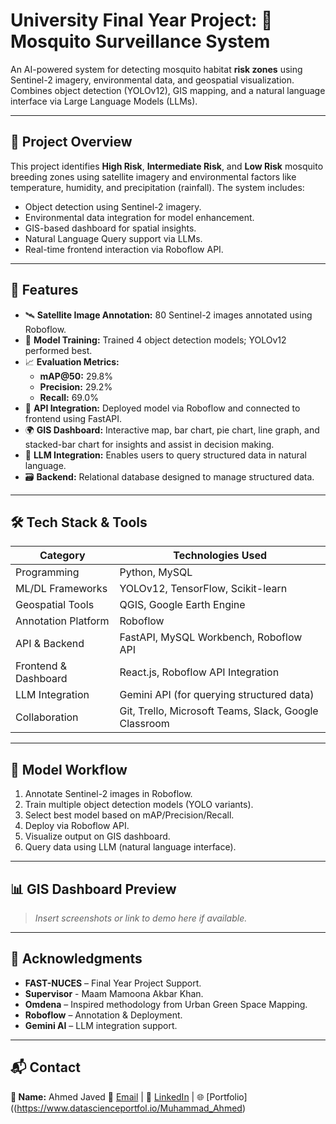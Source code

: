 # University Final Year Project: 🦟 Mosquito Surveillance System

An AI-powered system for detecting mosquito habitat **risk zones** using Sentinel-2 imagery, environmental data, and geospatial visualization. Combines object detection (YOLOv12), GIS mapping, and a natural language interface via Large Language Models (LLMs).

---

## 📌 Project Overview

This project identifies **High Risk**, **Intermediate Risk**, and **Low Risk** mosquito breeding zones using satellite imagery and environmental factors like temperature, humidity, and precipitation (rainfall). The system includes:

- Object detection using Sentinel-2 imagery.
- Environmental data integration for model enhancement.
- GIS-based dashboard for spatial insights.
- Natural Language Query support via LLMs.
- Real-time frontend interaction via Roboflow API.

---

## 🚀 Features

- 🛰️ **Satellite Image Annotation:** 80 Sentinel-2 images annotated using Roboflow.
- 🧠 **Model Training:** Trained 4 object detection models; YOLOv12 performed best.
- 📈 **Evaluation Metrics:**  
  - **mAP@50:** 29.8%  
  - **Precision:** 29.2%  
  - **Recall:** 69.0%
- 🔌 **API Integration:** Deployed model via Roboflow and connected to frontend using FastAPI.
- 🌍 **GIS Dashboard:** Interactive map, bar chart, pie chart, line graph, and stacked-bar chart for insights and assist in decision making.
- 🤖 **LLM Integration:** Enables users to query structured data in natural language.
- 🗃️ **Backend:** Relational database designed to manage structured data.

---

## 🛠 Tech Stack & Tools

| Category             | Technologies Used                                           |
|---------------------|-------------------------------------------------------------|
| Programming          | Python, MySQL                                               |
| ML/DL Frameworks     | YOLOv12, TensorFlow, Scikit-learn                            |
| Geospatial Tools     | QGIS, Google Earth Engine                                   |
| Annotation Platform  | Roboflow                                                    |
| API & Backend        | FastAPI, MySQL Workbench, Roboflow API                                     |
| Frontend & Dashboard | React.js, Roboflow API Integration     |
| LLM Integration      | Gemini API (for querying structured data)       |
| Collaboration        | Git, Trello, Microsoft Teams, Slack, Google Classroom                         |

---

## 🧪 Model Workflow

1. Annotate Sentinel-2 images in Roboflow.
2. Train multiple object detection models (YOLO variants).
4. Select best model based on mAP/Precision/Recall.
5. Deploy via Roboflow API.
6. Visualize output on GIS dashboard.
7. Query data using LLM (natural language interface).

---

## 📊 GIS Dashboard Preview

> _Insert screenshots or link to demo here if available._

---

## 🤝 Acknowledgments

- **FAST-NUCES** – Final Year Project Support.
- **Supervisor** - Maam Mamoona Akbar Khan.
- **Omdena** – Inspired methodology from Urban Green Space Mapping.  
- **Roboflow** – Annotation & Deployment.  
- **Gemini AI** – LLM integration support.

---

## 📬 Contact

**📛 Name:** Ahmed Javed
📧 [Email](aj483267@gmail.com) | 🔗 [LinkedIn](https://www.linkedin.com/in/m-ahmed-/) | 🌐 [Portfolio]((https://www.datascienceportfol.io/Muhammad_Ahmed)
